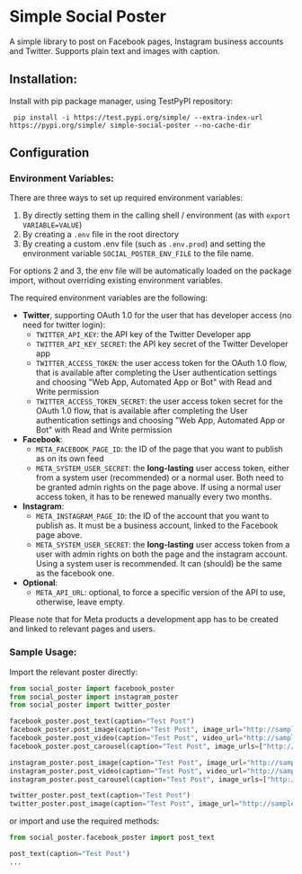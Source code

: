# Simple Social Poster

A simple library to post on Facebook pages, Instagram business accounts and Twitter.
Supports plain text and images with caption.

## Installation:

Install with pip package manager, using TestPyPI repository:

```
 pip install -i https://test.pypi.org/simple/ --extra-index-url https://pypi.org/simple/ simple-social-poster --no-cache-dir
```

## Configuration

### Environment Variables:

There are three ways to set up required environment variables:

1. By directly setting them in the calling shell / environment (as with `export VARIABLE=VALUE`)
2. By creating a `.env` file in the root directory
3. By creating a custom .env file (such as `.env.prod`) and setting the environment variable `SOCIAL_POSTER_ENV_FILE` to
   the file name.

For options 2 and 3, the env file will be automatically loaded on the package import, without overriding existing
environment variables.

The required environment variables are the following:

- **Twitter**, supporting OAuth 1.0 for the user that has developer access (no need for twitter login):
    - `TWITTER_API_KEY`: the API key of the Twitter Developer app
    - `TWITTER_API_KEY_SECRET`: the API key secret of the Twitter Developer app
    - `TWITTER_ACCESS_TOKEN`: the user access token for the OAuth 1.0 flow, that is available after completing the User
      authentication settings and choosing "Web App, Automated App or Bot" with Read and Write permission
    - `TWITTER_ACCESS_TOKEN_SECRET`: the user access token secret for the OAuth 1.0 flow, that is available after
      completing the User authentication settings and choosing "Web App, Automated App or Bot" with Read and Write
      permission
- **Facebook**:
    - `META_FACEBOOK_PAGE_ID`: the ID of the page that you want to publish as on its own feed
    - `META_SYSTEM_USER_SECRET`: the **long-lasting** user access token, either from a system user (recommended) or a
      normal user. Both need to be granted admin rights on the page above. If using a normal user access token, it has
      to be renewed manually every two months.
- **Instagram**:
    - `META_INSTAGRAM_PAGE_ID`: the ID of the account that you want to publish as. It must be a business account, linked
      to the Facebook page above.
    - `META_SYSTEM_USER_SECRET`: the **long-lasting** user access token from a user with admin rights on both the page
      and the instagram account. Using a system user is recommended. It can (should) be the same as the facebook one.
- **Optional**:
    - `META_API_URL`: optional, to force a specific version of the API to use, otherwise, leave empty.

Please note that for Meta products a development app has to be created and linked to relevant pages and users.

### Sample Usage:

Import the relevant poster directly:

```python
from social_poster import facebook_poster
from social_poster import instagram_poster
from social_poster import twitter_poster

facebook_poster.post_text(caption="Test Post")
facebook_poster.post_image(caption="Test Post", image_url="http://sample.url")
facebook_poster.post_video(caption="Test Post", video_url="http://sample.url")
facebook_poster.post_carousel(caption="Test Post", image_urls=["http://sample.url", "http://sample.url"])

instagram_poster.post_image(caption="Test Post", image_url="http://sample.url")
instagram_poster.post_video(caption="Test Post", video_url="http://sample.url", upload_waiting_time=30)
instagram_poster.post_carousel(caption="Test Post", image_urls=["http://sample.url", "http://sample.url"])

twitter_poster.post_text(caption="Test Post")
twitter_poster.post_image(caption="Test Post", image_url="http://sample.url")
```

or import and use the required methods:

```python
from social_poster.facebook_poster import post_text

post_text(caption="Test Post")
...
```


